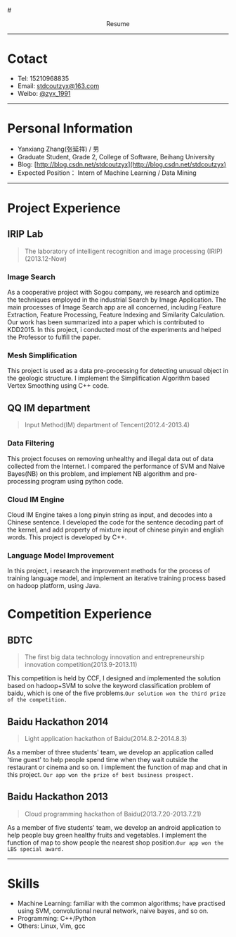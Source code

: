 #<center>Resume</center>

---

# Cotact

+ Tel:   15210968835
+ Email: stdcoutzyx@163.com
+ Weibo: [@zyx_1991](http://weibo.com/yanxiangzhang)

---

# Personal Information

- Yanxiang Zhang(张延祥) / 男 
- Graduate Student, Grade 2, College of Software, Beihang University
- Blog: [http://blog.csdn.net/stdcoutzyx](http://blog.csdn.net/stdcoutzyx)
- Expected Position： Intern of Machine Learning / Data Mining

---

# Project Experience

## IRIP Lab

> The laboratory of intelligent recognition and image processing (IRIP) (2013.12-Now)

### Image Search

As a cooperative project with Sogou company, we research and optimize the techniques employed in the industrial Search by Image Application. The main processes of Image Search app are all concerned, including Feature Extraction, Feature Processing, Feature Indexing and Similarity Calculation. Our work has been summarized into a paper which is contributed to KDD2015. In this project, i conducted most of the experiments and helped the Professor to fulfill the paper.

### Mesh Simplification

This project is used as a data pre-processing for detecting unusual object in the geologic structure. I implement the Simplification Algorithm based Vertex Smoothing using C++ code.

## QQ IM department

> Input Method(IM) department of Tencent(2012.4-2013.4)

### Data Filtering

This project focuses on removing unhealthy and illegal data out  of data collected from the Internet. I compared the performance of SVM and Naive Bayes(NB) on this problem, and implement NB algorithm and pre-processing program using python code.

### Cloud IM Engine

Cloud IM Engine takes a long pinyin string as input, and decodes into a Chinese sentence. I developed the code for the sentence decoding part of the kernel, and add property of mixture input of chinese pinyin and english words. This project is developed by C++.

### Language Model Improvement

In this project, i research the improvement methods for the process of training language model, and implement an iterative training process based on hadoop platform, using Java.

# Competition Experience

## BDTC

> The first big data technology innovation and entrepreneurship innovation competition(2013.9-2013.11)

This competition is held by CCF,  I designed and implemented the solution based on hadoop+SVM to solve the keyword classification problem of baidu, which is one of the five problems.```Our solution won the third prize of the competition.```

## Baidu Hackathon 2014

> Light application hackathon of Baidu(2014.8.2-2014.8.3)

As a member of three students' team, we develop an application called 'time guest' to help people spend time when they wait outside the restaurant or cinema and so on. I implement the function of map and chat in this project. ```Our app won the prize of best business prospect.```

## Baidu Hackathon 2013

> Cloud programming hackathon of Baidu(2013.7.20-2013.7.21)

As a member of five students' team, we develop an android application to help people buy green healthy fruits and vegetables. I implement the function of map to show people the nearest shop position.```Our app won the LBS special award.```

---

# Skills

- Machine Learning: familiar with the common algorithms; have practised using SVM, convolutional neural network, naive bayes, and so on.
- Programming: C++/Python
- Others: Linux, Vim, gcc






  



